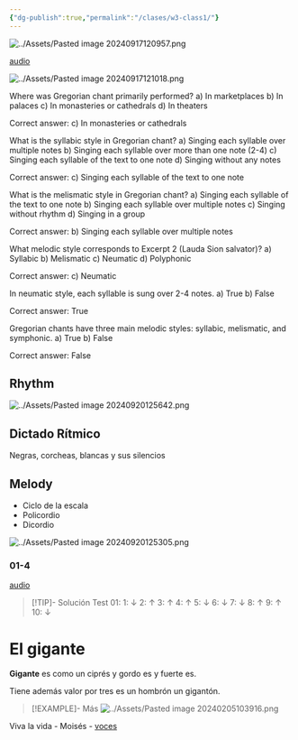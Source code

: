 ```yaml
---
{"dg-publish":true,"permalink":"/clases/w3-class1/"}
---
```



<div class="slide">

![../Assets/Pasted image 20240917120957.png](/img/user/Assets/Pasted%20image%2020240917120957.png)

</div>
<div class="slide">

[audio](https://aulamhe.com/mod/resource/view.php?id=33890)

![../Assets/Pasted image 20240917121018.png](/img/user/Assets/Pasted%20image%2020240917121018.png)

</div>
<div class="slide">

Where was Gregorian chant primarily performed?
a) In marketplaces
b) In palaces
c) In monasteries or cathedrals
d) In theaters

</div>
<div class="slide">

Correct answer: c) In monasteries or cathedrals

</div>

<div class="slide">

What is the syllabic style in Gregorian chant?
a) Singing each syllable over multiple notes
b) Singing each syllable over more than one note (2-4)
c) Singing each syllable of the text to one note
d) Singing without any notes

</div>
<div class="slide">

Correct answer: c) Singing each syllable of the text to one note

</div>

<div class="slide">

What is the melismatic style in Gregorian chant?
a) Singing each syllable of the text to one note
b) Singing each syllable over multiple notes
c) Singing without rhythm
d) Singing in a group

</div>
<div class="slide">

Correct answer: b) Singing each syllable over multiple notes

</div>
<div class="slide">

What melodic style corresponds to Excerpt 2 (Lauda Sion salvator)?
a) Syllabic
b) Melismatic
c) Neumatic
d) Polyphonic

</div>
<div class="slide">

Correct answer: c) Neumatic

</div>
<div class="slide">

In neumatic style, each syllable is sung over 2-4 notes.
a) True
b) False

</div>
<div class="slide">

Correct answer: True

</div>
<div class="slide">

Gregorian chants have three main melodic styles: syllabic, melismatic, and symphonic.
a) True
b) False

</div>
<div class="slide">

Correct answer: False

</div>
<div class="slide">

## Rhythm

![../Assets/Pasted image 20240920125642.png](/img/user/Assets/Pasted%20image%2020240920125642.png)

</div>
<div class="slide">

## Dictado Rítmico

Negras, corcheas, blancas y sus silencios

</div>
<div class="slide">

## Melody

- Ciclo de la escala
- Policordio
- Dicordio

</div>
<div class="slide">

![../Assets/Pasted image 20240920125305.png](/img/user/Assets/Pasted%20image%2020240920125305.png)

</div>
<div class="slide">

### 01-4

[audio](https://drive.google.com/file/d/1vLpU3DkD4aC0Ot4Akwim1S7-fihd3ZvT/view)

> [!TIP]- Solución
>Test 01: 1: ↓   2: ↑    3: ↑    4: ↑    5: ↓    6: ↓    7: ↓    8: ↑    9: ↑    10: ↓

</div>
<div class="slide">


<div class="transclusion internal-embed is-loaded"><div class="markdown-embed">

<div class="markdown-embed-title">

# El gigante

</div>



**Gigante** es
como un ciprés
y gordo es
y fuerte es.

Tiene además
valor por tres
es un hombrón
un gigantón.

>[!EXAMPLE]- Más
>![../Assets/Pasted image 20240205103916.png](/img/user/Assets/Pasted%20image%2020240205103916.png)

</div></div>


</div>
<div class="slide">

Viva la vida - Moisés - [voces](https://crecercantando.com/partituras/201314/VivalaVidaSAT.pdf)

</div>
